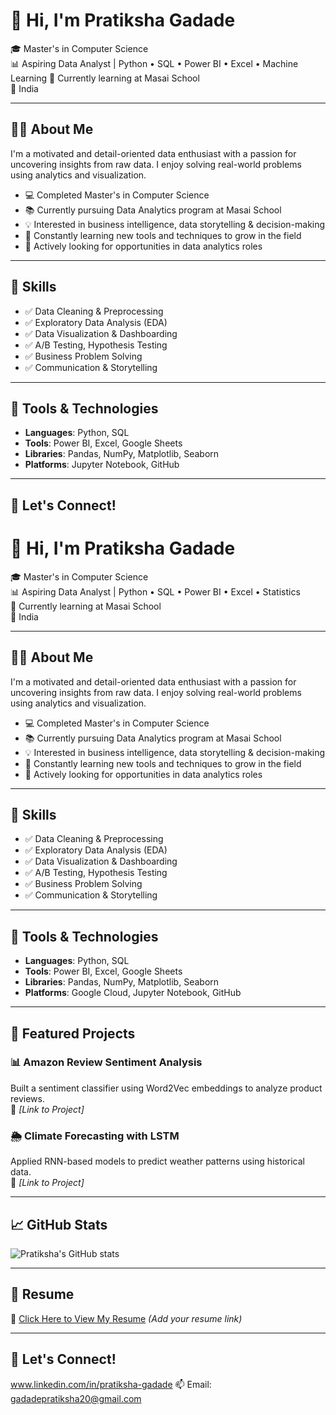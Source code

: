 
# 👋 Hi, I'm Pratiksha Gadade

🎓 Master's in Computer Science  
📊 Aspiring Data Analyst | Python • SQL • Power BI • Excel • Machine Learning 
🎯 Currently learning at Masai School  
📍 India  

---

## 🙋‍♀️ About Me

I'm a motivated and detail-oriented data enthusiast with a passion for uncovering insights from raw data. I enjoy solving real-world problems using analytics and visualization.

- 💻 Completed Master's in Computer Science  
- 📚 Currently pursuing Data Analytics program at Masai School  
- 💡 Interested in business intelligence, data storytelling & decision-making  
- 🌱 Constantly learning new tools and techniques to grow in the field  
- 🌟 Actively looking for opportunities in data analytics roles

---

## 🎯 Skills

- ✅ Data Cleaning & Preprocessing  
- ✅ Exploratory Data Analysis (EDA)  
- ✅ Data Visualization & Dashboarding  
- ✅ A/B Testing, Hypothesis Testing  
- ✅ Business Problem Solving  
- ✅ Communication & Storytelling  

---

## 🧰 Tools & Technologies

- **Languages**: Python, SQL  
- **Tools**: Power BI, Excel, Google Sheets  
- **Libraries**: Pandas, NumPy, Matplotlib, Seaborn  
- **Platforms**: Jupyter Notebook, GitHub  

---

## 🔗 Let's Connect!
# 👋 Hi, I'm Pratiksha Gadade

🎓 Master's in Computer Science  
📊 Aspiring Data Analyst | Python • SQL • Power BI • Excel • Statistics  
🎯 Currently learning at Masai School  
📍 India  

---

## 🙋‍♀️ About Me

I'm a motivated and detail-oriented data enthusiast with a passion for uncovering insights from raw data. I enjoy solving real-world problems using analytics and visualization.

- 💻 Completed Master's in Computer Science  
- 📚 Currently pursuing Data Analytics program at Masai School  
- 💡 Interested in business intelligence, data storytelling & decision-making  
- 🌱 Constantly learning new tools and techniques to grow in the field  
- 🌟 Actively looking for opportunities in data analytics roles

---

## 🎯 Skills

- ✅ Data Cleaning & Preprocessing  
- ✅ Exploratory Data Analysis (EDA)  
- ✅ Data Visualization & Dashboarding  
- ✅ A/B Testing, Hypothesis Testing  
- ✅ Business Problem Solving  
- ✅ Communication & Storytelling  

---

## 🧰 Tools & Technologies

- **Languages**: Python, SQL  
- **Tools**: Power BI, Excel, Google Sheets  
- **Libraries**: Pandas, NumPy, Matplotlib, Seaborn  
- **Platforms**: Google Cloud, Jupyter Notebook, GitHub  

---

## 💼 Featured Projects

### 📊 Amazon Review Sentiment Analysis  
Built a sentiment classifier using Word2Vec embeddings to analyze product reviews.  
🔗 *[Link to Project]*

### 🌦️ Climate Forecasting with LSTM  
Applied RNN-based models to predict weather patterns using historical data.  
🔗 *[Link to Project]*

---

## 📈 GitHub Stats

![Pratiksha's GitHub stats](https://github-readme-stats.vercel.app/api?username=your-github-username&show_icons=true&theme=radical)

---

## 📄 Resume

📎 [Click Here to View My Resume](#) *(Add your resume link)*

---

## 🔗 Let's Connect!
www.linkedin.com/in/pratiksha-gadade
📫 Email: gadadepratiksha20@gmail.com


